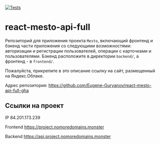 [![Tests](https://github.com/yandex-praktikum/react-mesto-api-full-gha/actions/workflows/tests.yml/badge.svg)](https://github.com/Eugene-Guryanov/react-mesto-api-full-gha/actions/workflows/tests.yml)
# react-mesto-api-full
Репозиторий для приложения проекта `Mesto`, включающий фронтенд и бэкенд части приложения со следующими возможностями: авторизации и регистрации пользователей, операции с карточками и пользователями. Бэкенд расположите в директории `backend/`, а фронтенд - в `frontend/`. 
  
Пожалуйста, прикрепите в это описание ссылку на сайт, размещенный на Яндекс.Облаке.

Адрес репозитория: https://github.com/Eugene-Guryanov/react-mesto-api-full-gha

## Ссылки на проект

IP 84.201.173.239

Frontend https://project.nomoredomains.monster

Backend https://api.project.nomoredomains.monster
